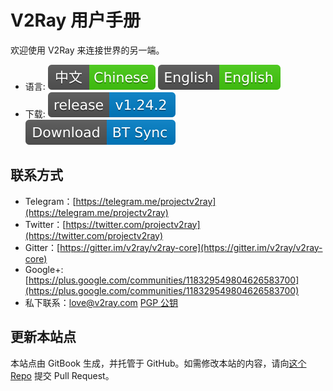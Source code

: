# V2Ray 用户手册

欢迎使用 V2Ray 来连接世界的另一端。

* 语言: [![Chinese](resources/chinese.svg)](https://www.v2ray.com/) [![English](resources/english.svg)](https://www.v2ray.com/en/)
* 下载: [![GitHub release](resources/github-release.svg)](https://github.com/v2ray/v2ray-core/releases/latest) [![BT Sync](/resources/btsync.svg)](https://link.getsync.com/#f=v2ray&sz=19E6&t=1&s=6FLYZURKW4ZI5SIE55VJXTLNAMTMILCL&i=CER544EIJKHBENRLTK6JZ4X32OTPZDTQV&v=2.3)

## 联系方式
* Telegram：[https://telegram.me/projectv2ray](https://telegram.me/projectv2ray)
* Twitter：[https://twitter.com/projectv2ray](https://twitter.com/projectv2ray)
* Gitter：[https://gitter.im/v2ray/v2ray-core](https://gitter.im/v2ray/v2ray-core)
* Google+: [https://plus.google.com/communities/118329549804626583700](https://plus.google.com/communities/118329549804626583700)
* 私下联系：love@v2ray.com [PGP 公钥](chapter_00/pgp.md)

## 更新本站点
本站点由 GitBook 生成，并托管于 GitHub。如需修改本站的内容，请向[这个 Repo](https://github.com/v2ray/manual) 提交 Pull Request。
